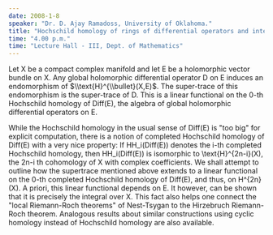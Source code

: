 ```yaml
---
date: 2008-1-8
speaker: "Dr. D. Ajay Ramadoss, University of Oklahoma."
title: "Hochschild homology of rings of differential operators and integration over complex manifolds."
time: "4.00 p.m." 
time: "Lecture Hall - III, Dept. of Mathematics"
---
```

Let X be a compact complex manifold and let E be a holomorphic vector 
bundle on X. Any global holomorphic differential operator D on E induces an 
endomorphism of $\\text{H}^{\\bullet}(X,E)$. The super-trace of this endomorphism 
is the super-trace of D. This is a linear functional on the 0-th Hochschild 
homology of Diff(E), the algebra of global holomorphic differential operators 
on E.


While the Hochschild homology in the usual sense of Diff(E) is "too 
big" for explicit computation, there is a notion of completed Hochschild 
homology of Diff(E) with a very nice property: If HH_i(Diff(E)) denotes the 
i-th completed Hochschild homology, then HH_i(Diff(E)) is isomorphic to 
\\text{H}^{2n-i}(X), the 2n-i th cohomology of X with complex coefficients. We 
shall attempt to outline how the supertrace mentioned above extends to a linear 
functional on the 0-th completed Hochschild homology of Diff(E), and thus, on 
H^{2n}(X). A priori, this linear functional depends on E. It however, can be 
shown that it is precisely the integral over X. This fact also helps one 
connect the "local Riemann-Roch theorems" of Nest-Tsygan to the Hirzebruch 
Riemann-Roch theorem. Analogous results about similar constructions using 
cyclic homology instead of Hochschild homology are also available.
